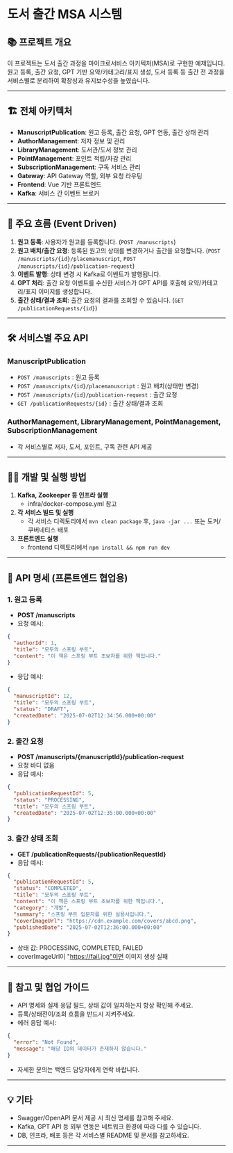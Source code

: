 # 도서 출간 MSA 시스템

## 📚 프로젝트 개요

이 프로젝트는 도서 출간 과정을 마이크로서비스 아키텍처(MSA)로 구현한 예제입니다. 원고 등록, 출간 요청, GPT 기반 요약/카테고리/표지 생성, 도서 등록 등 출간 전 과정을 서비스별로 분리하여 확장성과 유지보수성을 높였습니다.

---

## 🏗️ 전체 아키텍처

- **ManuscriptPublication**: 원고 등록, 출간 요청, GPT 연동, 출간 상태 관리
- **AuthorManagement**: 저자 정보 및 관리
- **LibraryManagement**: 도서관/도서 정보 관리
- **PointManagement**: 포인트 적립/차감 관리
- **SubscriptionManagement**: 구독 서비스 관리
- **Gateway**: API Gateway 역할, 외부 요청 라우팅
- **Frontend**: Vue 기반 프론트엔드
- **Kafka**: 서비스 간 이벤트 브로커

---

## 🚀 주요 흐름 (Event Driven)

1. **원고 등록**: 사용자가 원고를 등록합니다. (`POST /manuscripts`)
2. **원고 배치/출간 요청**: 등록된 원고의 상태를 변경하거나 출간을 요청합니다. (`POST /manuscripts/{id}/placemanuscript`, `POST /manuscripts/{id}/publication-request`)
3. **이벤트 발행**: 상태 변경 시 Kafka로 이벤트가 발행됩니다.
4. **GPT 처리**: 출간 요청 이벤트를 수신한 서비스가 GPT API를 호출해 요약/카테고리/표지 이미지를 생성합니다.
5. **출간 상태/결과 조회**: 출간 요청의 결과를 조회할 수 있습니다. (`GET /publicationRequests/{id}`)

---

## 🛠️ 서비스별 주요 API

### ManuscriptPublication
- `POST /manuscripts` : 원고 등록
- `POST /manuscripts/{id}/placemanuscript` : 원고 배치(상태만 변경)
- `POST /manuscripts/{id}/publication-request` : 출간 요청
- `GET /publicationRequests/{id}` : 출간 상태/결과 조회

### AuthorManagement, LibraryManagement, PointManagement, SubscriptionManagement
- 각 서비스별로 저자, 도서, 포인트, 구독 관련 API 제공

---

## 🧑‍💻 개발 및 실행 방법

1. **Kafka, Zookeeper 등 인프라 실행**
    - infra/docker-compose.yml 참고
2. **각 서비스 빌드 및 실행**
    - 각 서비스 디렉토리에서 `mvn clean package` 후, `java -jar ...` 또는 도커/쿠버네티스 배포
3. **프론트엔드 실행**
    - frontend 디렉토리에서 `npm install && npm run dev`

---

## 📑 API 명세 (프론트엔드 협업용)

### 1. 원고 등록
- **POST /manuscripts**
- 요청 예시:
```json
{
  "authorId": 1,
  "title": "모두의 스프링 부트",
  "content": "이 책은 스프링 부트 초보자를 위한 책입니다."
}
```
- 응답 예시:
```json
{
  "manuscriptId": 12,
  "title": "모두의 스프링 부트",
  "status": "DRAFT",
  "createdDate": "2025-07-02T12:34:56.000+00:00"
}
```

### 2. 출간 요청
- **POST /manuscripts/{manuscriptId}/publication-request**
- 요청 바디 없음
- 응답 예시:
```json
{
  "publicationRequestId": 5,
  "status": "PROCESSING",
  "title": "모두의 스프링 부트",
  "createdDate": "2025-07-02T12:35:00.000+00:00"
}
```

### 3. 출간 상태 조회
- **GET /publicationRequests/{publicationRequestId}**
- 응답 예시:
```json
{
  "publicationRequestId": 5,
  "status": "COMPLETED",
  "title": "모두의 스프링 부트",
  "content": "이 책은 스프링 부트 초보자를 위한 책입니다.",
  "category": "개발",
  "summary": "스프링 부트 입문자를 위한 실용서입니다.",
  "coverImageUrl": "https://cdn.example.com/covers/abcd.png",
  "publishedDate": "2025-07-02T12:36:00.000+00:00"
}
```
- 상태 값: PROCESSING, COMPLETED, FAILED
- coverImageUrl이 "https://fail.jpg"이면 이미지 생성 실패

---

## 📝 참고 및 협업 가이드

- API 명세와 실제 응답 필드, 상태 값이 일치하는지 항상 확인해 주세요.
- 등록/상태전이/조회 흐름을 반드시 지켜주세요.
- 에러 응답 예시:
```json
{
  "error": "Not Found",
  "message": "해당 ID의 데이터가 존재하지 않습니다."
}
```
- 자세한 문의는 백엔드 담당자에게 연락 바랍니다.

---

## 💡 기타

- Swagger/OpenAPI 문서 제공 시 최신 명세를 참고해 주세요.
- Kafka, GPT API 등 외부 연동은 네트워크 환경에 따라 다를 수 있습니다.
- DB, 인프라, 배포 등은 각 서비스별 README 및 문서를 참고하세요.

---

